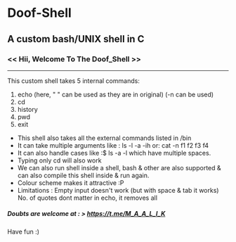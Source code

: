 # Doof-Shell
## A custom bash/UNIX shell in C
### <<   Hii, Welcome To The Doof_Shell   >>
----------------------------------------

This custom shell takes 5 internal commands:
1) echo (here, " " can be used as they are in original) (-n can be used)
2) cd 
3) history
4) pwd
5) exit

* This shell also takes all the external commands listed in /bin
* It can take multiple arguments like : ls -l -a -ih
			      	or: cat -n f1 f2 f3 f4
* It can also handle cases like :$    ls     -a     -l
	which have multiple spaces.
* Typing only cd will also work
* We can also run shell inside a shell, bash & other are also supported
  & can also compile this shell inside & run again.
* Colour scheme makes it attractive :P
* Limitations : Empty input doesn't work (but with space & tab it works)
		No. of quotes dont matter in echo, it removes all
    
##### Doubts are welcome at : > https://t.me/M_A_A_L_I_K
Have fun :)

